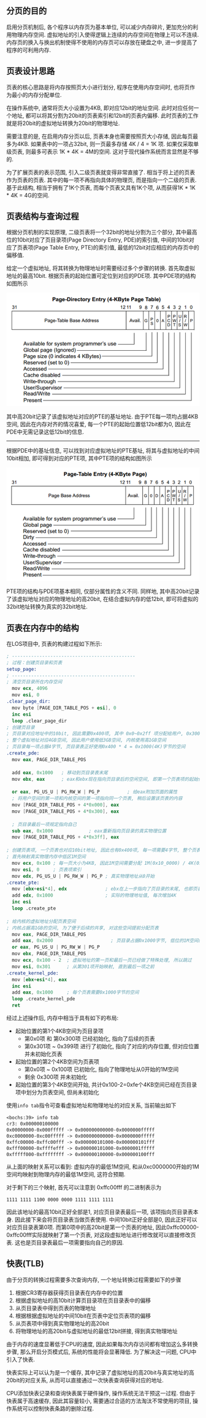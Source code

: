 分页的目的
---------------

启用分页机制后, 各个程序以内存页为基本单位, 可以减少内存碎片, 更加充分的利用物理内存空间. 虚拟地址的引入使得逻辑上连续的内存空间在物理上可以不连续. 内存页的换入与换出机制使得不使用的内存页可以存放在硬盘之中, 进一步提高了程序的可利用内存.


页表设计思路
------------------

页表的核心思路是将内存按照页大小进行划分, 程序在使用内存空间时, 也将页作为最小的内存分配单位. 

在操作系统中, 通常将页大小设置为4KB, 即对应12bit的地址空间. 此时对应任何一个地址, 都可以将其分割为20bit的页表索引和12bit的页表内偏移. 此时页表的工作就是将20bit的虚拟地址转换为20bit的物理地址.

需要注意的是, 在启用内存分页以后, 页表本身也需要按照页大小存储, 因此每页最多为4KB. 如果表中的一项占32bit, 则一页最多存储 4K / 4 = 1K 项. 如果仅采取单级页表, 则最多可表示 1K * 4K = 4M的空间. 这对于现代操作系统而言显然是不够的.

为了扩展页表的表示范围, 引入二级页表就变得非常直接了. 相当于将上述的页表作为页表的页表. 其中的每一项不再指向具体的物理页, 而是指向一个二级的页表. 基于此结构, 相当于拥有了1K个页表, 而每个页表又具有1K个项, 从而获得1K * 1K * 4K = 4G的空间.


页表结构与查询过程
-------------------

根据分页机制的实现原理, 二级页表将一个32bit的地址分割为三个部分, 其中最高位的10bit对应了页目录项(Page Directory Entry, PDE)的索引值, 中间的10bit对应了页表项(Page Table Entry, PTE)的索引值, 最低的12bit对应相应的内存页中的偏移值.

给定一个虚拟地址, 将其转换为物理地址时需要经过多个步骤的转换. 首先取虚拟地址的最高10bit. 根据页表的起始位置可定位到对应的PDE项. 其中PDE项的结构如图所示

![Page Directory Entry](images/页目录.png)

其中高20bit记录了该虚拟地址对应的PTE的基址地址. 由于PTE每一项均占据4KB空间, 因此在内存对齐的情况喜爱, 每一个PTE的起始位置低12bit都为0, 因此在PDE中无需记录这低12bit的信息.

------------------------

根据PDE中的基址信息, 可以找到对应虚拟地址的PTE基址, 将其与虚拟地址的中间10bit相加, 即可得到对应的PTE项, 其中PTE项的结构如图所示

![Page Table Entr](images/页表项.png)

PTE项的结构与PDE项基本相同, 仅部分属性的含义不同. 同样地, 其中高20bit记录了该虚拟地址对应的物理地址的高20bit, 在结合虚拟内存的低12bit, 即可将虚拟的32bit地址转换为真实的32bit地址.


页表在内存中的结构
-----------------

在LOS项目中, 页表的构建过程如下所示:

```s
; ---------------------------------------------
; 过程：创建页目录和页表
setup_page:
; ---------------------------------------------
; 清空页目录所在内存空间
  mov ecx, 4096
  mov esi, 0
.clear_page_dir:
  mov byte [PAGE_DIR_TABLE_POS + esi], 0
  inc esi
  loop .clear_page_dir
; 创建页目录
; 页目录对应地址中的10bit, 因此需要0x400项, 其中 0x0~0x2ff 项分配给用户, 0x300~0x3ff 项分配给内核
; 整个虚拟地址对应4GB空间, 因此用户使用低3GB空间, 内核使用高1GB空间
; 页目录每一项占据4字节, 页目录表正好使用0x400 * 4 = 0x1000(4K)字节的空间
.create_pde:
  mov eax, PAGE_DIR_TABLE_POS

  add eax, 0x1000   ; 移动到页目录表末尾
  mov ebx, eax      ; eax和ebx现在指向页目录后的空闲空间, 即第一个页表项的起始位置
  
  or eax, PG_US_U | PG_RW_W | PG_P          ; 给eax附加页面的属性
  ; 将用户空间的第一项和内核空间的第一项指向同一个页表, 稍后设置该页表的内容
  mov [PAGE_DIR_TABLE_POS + 4*0x000], eax  
  mov [PAGE_DIR_TABLE_POS + 4*0x300], eax

  ; 页目录最后一项规定指向自己
  sub eax, 0x1000             ; eax重新指向页目录的真实物理位置
  mov [PAGE_DIR_TABLE_POS + 4*0x3ff], eax

; 创建页表项, 一个页表也对应10bit地址, 因此也有0x400项, 每一项需要4字节, 整个页表同样占据0x1000字节空间
; 首先映射真实物理内存中低区1M空间
  mov ecx, 0x100 ; 每一页大小为4KB, 因此1M空间需要分配 1M(0x10_0000) / 4K(0x1000) = 0x100 项
  mov esi, 0     ; 页表项索引
  mov edx, PG_US_U | PG_RW_W | PG_P ; 真实物理地址从0开始
.create_pte:
  mov [ebx+esi*4], edx              ; ebx在上一步指向了页目录的末尾, 也即页表的起始位置
  add edx, 0x1000                   ; 实际的物理地址值, 每次增加4K
  inc esi
  loop .create_pte

; 给内核的虚拟地址分配页表空间
; 内核占据高1GB的空间, 为了便于后续的共享, 对这些空间提前分配页表
  mov eax, PAGE_DIR_TABLE_POS
  add eax, 0x2000                     ; 页目录占据0x1000字节, 低位的1M空间的页表占据0x1000字节, 此后是可用空间
  or eax, PG_US_U | PG_RW_W | PG_P
  mov ebx, PAGE_DIR_TABLE_POS
  mov ecx, 0x100 - 2  ; 虚拟地址的第一页和最后一页已经做了特殊处理, 所以跳过
  mov esi, 0x301      ; 从第301项开始映射, 直到最后一项之前
.create_kernel_pde:
  mov [ebx+esi*4], eax
  inc esi 
  add eax, 0x1000     ; 每个页表需要0x1000字节的空间 
  loop .create_kernel_pde
  ret
```

经过上述操作后, 内存中相当于具有如下的布局:

- 起始位置的第1个4KB空间为页目录项
  - 第0x0项 和 第0x300项 已经初始化, 指向了后续的页表
  - 第0x301项 ~ 0x399项 进行了初始化, 指向了对应的内存位置, 但对应位置并未初始化页表
- 起始位置的第2个4KB空间为页表项
  - 第0x0项 ~ 0x100项 已初始化, 指向了物理地址从0开始的1M空间
  - 剩余 0x300项 并未初始化
- 起始位置的第3个4KB空间开始, 共计0x100-2=0xfe个4KB空间已经在页目录项中划分为页表空间, 但尚未初始化

使用`info tab`指令可查看虚拟地址和物理地址的对应关系, 当前输出如下

```
<bochs:39> info tab
cr3: 0x000000100000
0x00000000-0x000fffff -> 0x000000000000-0x0000000fffff
0xc0000000-0xc00fffff -> 0x000000000000-0x0000000fffff
0xffc00000-0xffc00fff -> 0x000000101000-0x000000101fff
0xfff00000-0xffffefff -> 0x000000101000-0x0000001fffff
0xfffff000-0xffffffff -> 0x000000100000-0x000000100fff
```

从上面的映射关系可以看到: 虚拟内存的最低1M空间, 和从0xc0000000开始的1M空间均映射到物理内存的最低1M空间, 这符合预期.

对于剩下的三个映射, 首先可以注意到 0xffc00fff 的二进制表示为

```
1111 1111 1100 0000 0000 1111 1111 1111
```

因此该地址的最高10bit正好全部是1, 对应页目录表最后一项, 该项指向页目录表本身. 因此接下来会将页目录表当做页表使用. 中间10bit正好全部是0, 因此正好可以对应页目录表第0项. 而第0项中的高20bit是第一个页表的地址, 因此0xffc00000-0xffc00fff实际就映射了第一个页表, 对这段虚拟地址进行修改就可以直接修改页表. 这也是页目录表最后一项需要指向自己的原因.





快表(TLB)
---------------

由于分页的转换过程需要多次查询内存, 一个地址转换过程需要如下的步骤

1. 根据CR3寄存器获得页目录表在内存中的位置
2. 根据虚拟地址的高10bit计算页目录项在页目录表中的偏移
3. 从页目录表中得到页表的物理地址
4. 根据根据虚拟地址的中间10bit在页表中定位页表项的偏移
5. 从页表项中得到真实物理地址的高20bit
6. 将物理地址的高20bit与虚拟地址的最低12bit拼接, 得到真实物理地址

由于内存的速度显著低于CPU的速度, 因此如果每次内存访问都有增加这么多转换步骤, 那么开启分页模式后, 系统的性能将会显著降低. 为了解决这一问题, CPU中引入了快表.

快表实际上可以认为是一个缓存, 其中记录了虚拟地址的高20bit与真实地址的高20bit的对应关系, 从而可以直接通过一次快表查询获得对应的地址.


CPU添加快表记录和查询快表属于硬件操作, 操作系统无法干预这一过程. 但由于快表属于高速缓存, 因此其容量较小, 需要通过合适的方法淘汰不常使用的项目, 操作系统可以控制快表条路的删除过程.
